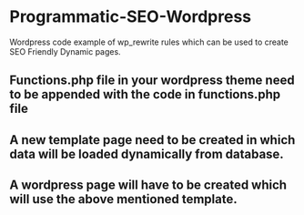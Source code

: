 # Programmatic-SEO-Wordpress
Wordpress code example of wp_rewrite rules which can be used to create SEO Friendly Dynamic pages.

## Functions.php file in your wordpress theme need to be appended with the code in functions.php file
## A new template page need to be created in which data will be loaded dynamically from database.
## A wordpress page will have to be created which will use the above mentioned template.
